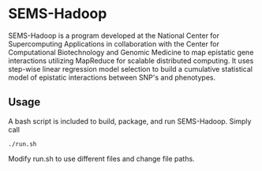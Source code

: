# SEMS-Hadoop

SEMS-Hadoop is a program developed at the National Center for
Supercomputing Applications in collaboration with the Center for
Computational Biotechnology and Genomic Medicine to map epistatic gene
interactions utilizing MapReduce for scalable distributed computing. It uses
step-wise linear regression model selection to build a cumulative statistical
model of epistatic interactions between SNP's and phenotypes.

## Usage

A bash script is included to build, package, and run SEMS-Hadoop. Simply call

    ./run.sh

Modify run.sh to use different files and change file paths.